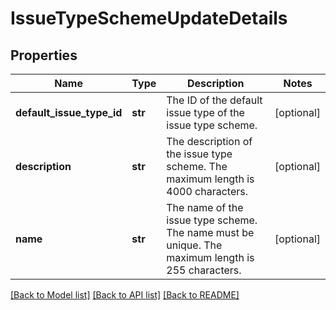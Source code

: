 # IssueTypeSchemeUpdateDetails

## Properties
Name | Type | Description | Notes
------------ | ------------- | ------------- | -------------
**default_issue_type_id** | **str** | The ID of the default issue type of the issue type scheme. | [optional] 
**description** | **str** | The description of the issue type scheme. The maximum length is 4000 characters. | [optional] 
**name** | **str** | The name of the issue type scheme. The name must be unique. The maximum length is 255 characters. | [optional] 

[[Back to Model list]](../README.md#documentation-for-models) [[Back to API list]](../README.md#documentation-for-api-endpoints) [[Back to README]](../README.md)

